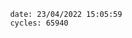

                date: 23/04/2022 15:05:59
                cycles: 65940

                         